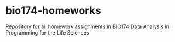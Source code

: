 # bio174-homeworks

Repository for all homework assignments in BIO174 Data Analysis in Programming for the Life Sciences
